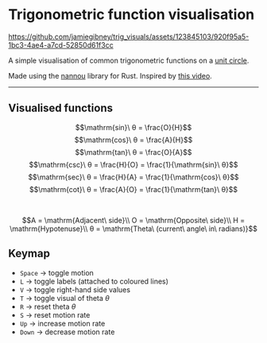 # Trigonometric function visualisation

https://github.com/jamiegibney/trig_visuals/assets/123845103/920f95a5-1bc3-4ae4-a7cd-52850d61f3cc

A simple visualisation of common trigonometric functions on a [unit circle](https://en.wikipedia.org/wiki/Unit_circle).

Made using the [nannou](https://github.com/nannou-org/nannou) library for Rust. Inspired by [this video](https://youtu.be/Dsf6ADwJ66E?si=xC_gJOOfiLqyZQ35).

---

## Visualised functions

$$\mathrm{sin}\ θ = \frac{O}{H}$$
$$\mathrm{cos}\ θ = \frac{A}{H}$$
$$\mathrm{tan}\ θ = \frac{O}{A}$$
$$\mathrm{csc}\ θ = \frac{H}{O} = \frac{1}{\mathrm{sin}\ θ}$$
$$\mathrm{sec}\ θ = \frac{H}{A} = \frac{1}{\mathrm{cos}\ θ}$$
$$\mathrm{cot}\ θ = \frac{A}{O} = \frac{1}{\mathrm{tan}\ θ}$$

</br>

$$A = \mathrm{Adjacent\ side}\\ O = \mathrm{Opposite\ side}\\ H = \mathrm{Hypotenuse}\\ θ = \mathrm{Theta\ (current\ angle\ in\ radians)}$$

## Keymap
- `Space` → toggle motion
- `L` → toggle labels (attached to coloured lines)
- `V` → toggle right-hand side values
- `T` → toggle visual of theta $θ$
- `R` → reset theta $θ$
- `S` → reset motion rate
- `Up` → increase motion rate
- `Down` → decrease motion rate
